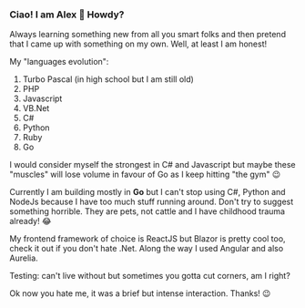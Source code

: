 ### Ciao! I am Alex 👋 Howdy?

Always learning something new from all you smart folks and then pretend that I came up with something on my own. 
Well, at least I am honest! 

My "languages evolution":
1. Turbo Pascal (in high school but I am still old)
1. PHP
1. Javascript
1. VB.Net
1. C#
1. Python
1. Ruby
1. Go

I would consider myself the strongest in C# and Javascript but maybe these "muscles" will lose volume in favour of Go as I keep hitting "the gym" 😉

Currently I am building mostly in **Go** but I can't stop using C#, Python and NodeJs because I have too much stuff running around. 
Don't try to suggest something horrible. They are pets, not cattle and I have childhood trauma already! 😂

My frontend framework of choice is ReactJS but Blazor is pretty cool too, check it out if you don't hate .Net. 
Along the way I used Angular and also Aurelia.

Testing: can't live without but sometimes you gotta cut corners, am I right?

Ok now you hate me, it was a brief but intense interaction. Thanks! 😉
